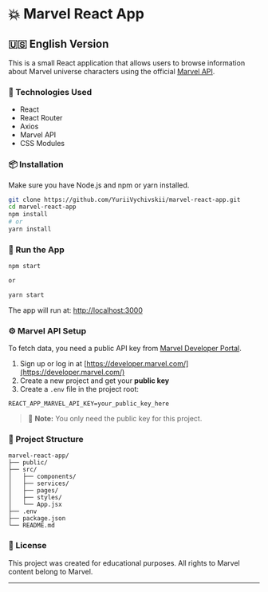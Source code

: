 # 💥 Marvel React App

## 🇺🇸 English Version

This is a small React application that allows users to browse information about Marvel universe characters using the official [Marvel API](https://developer.marvel.com/).

### 🧩 Technologies Used

- React
- React Router
- Axios
- Marvel API
- CSS Modules

### 📦 Installation

Make sure you have Node.js and npm or yarn installed.

```bash
git clone https://github.com/YuriiVychivskii/marvel-react-app.git
cd marvel-react-app
npm install
# or
yarn install
````

### 🚀 Run the App

```bash
npm start

or

yarn start
```

The app will run at: [http://localhost:3000](http://localhost:3000)

### ⚙️ Marvel API Setup

To fetch data, you need a public API key from [Marvel Developer Portal](https://developer.marvel.com/).

1. Sign up or log in at [https://developer.marvel.com/](https://developer.marvel.com/)
2. Create a new project and get your **public key**
3. Create a `.env` file in the project root:

```
REACT_APP_MARVEL_API_KEY=your_public_key_here
```

> 🔐 **Note:** You only need the public key for this project.

### 📁 Project Structure

```
marvel-react-app/
├── public/
├── src/
│   ├── components/
│   ├── services/
│   ├── pages/
│   ├── styles/
│   └── App.jsx
├── .env
├── package.json
└── README.md
```

### 📄 License

This project was created for educational purposes. All rights to Marvel content belong to Marvel.

---
